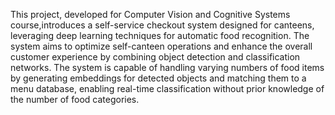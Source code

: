 This project, developed for Computer Vision and Cognitive Systems course,introduces a self-service checkout system designed for canteens, leveraging deep learning techniques for automatic food recognition. The system aims to optimize self-canteen operations and enhance the overall customer experience by combining object detection and classification networks. The system is capable of handling varying numbers of food items by generating embeddings for detected objects and matching them to a menu database, enabling real-time classification without prior knowledge of the number of food categories.
